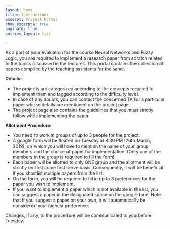 ```yaml
---
layout: home
title: Instructions
excerpt: Project Portal
show_excerpts: true
paginate: true
entries_layout: list

---
```

As a part of your evaluation for the course Neural Networks and Fuzzy Logic, you are required to implement a research paper from scratch related to the topics discussed in the lectures. This portal contains the collection of papers compiled by the teaching assistants for the same.

**Details:**

* The projects are categorized according to the concepts required to implement them and tagged according to the difficulty level.
* In case of any doubts, you can contact the concerned TA for a particular paper whose details are mentioned on the project page.
* The project page also contains the guidelines that you must strictly follow while implementing the paper.

**Allotment Procedure:**

* You need to work in groups of up to 3 people for the project.
* A google form will be floated on Tuesday at 8:30 PM (26th March, 2019), on which you will have to mention the name of your group members and the choice of paper for implementation. (Only one of the members in the group is required to fill the form)
* Each paper will be allotted to only ONE group and the allotment will be strictly on first come first serve basis. Consequently, it will be beneficial if you shortlist multiple papers from the list.
* On the form, you will be required to fill in up to 3 preferences for the paper you wish to implement.
* If you want to implement a paper which is not available in the list, you can suggest a paper in the designated space on the google form. Note that if you suggest a paper on your own, it will automatically be considered your highest preference.

Changes, if any, to the procedure will be communicated to you before Tuesday.